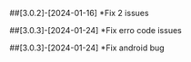 ##[3.0.2]-[2024-01-16]
*Fix 2 issues

##[3.0.3]-[2024-01-24]
*Fix erro code issues

##[3.0.3]-[2024-01-24]
*Fix android bug